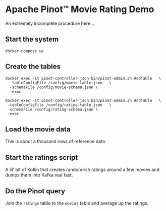 # Apache Pinot™ Movie Rating Demo

An extremely incomplete procedure here...

## Start the system

```
docker-compose up
```

## Create the tables

```
docker exec -it pinot-controller-json bin/pinot-admin.sh AddTable   \
  -tableConfigFile /config/movie-table.json   \
  -schemaFile /config/movie-schema.json \
  -exec
 ```

 ```
docker exec -it pinot-controller-json bin/pinot-admin.sh AddTable   \
  -tableConfigFile /config/rating-table.json   \
  -schemaFile /config/rating-schema.json \
  -exec
 ```

 ## Load the movie data

 This is about a thousand rows of reference data.


 ## Start the ratings script

 A lil' bit of Kotlin that creates random-ish ratings around a few movies and dumps them into Kafka real fast.

 ## Do the Pinot query

 Join the `ratings` table to the `movies` table and average up the ratings.